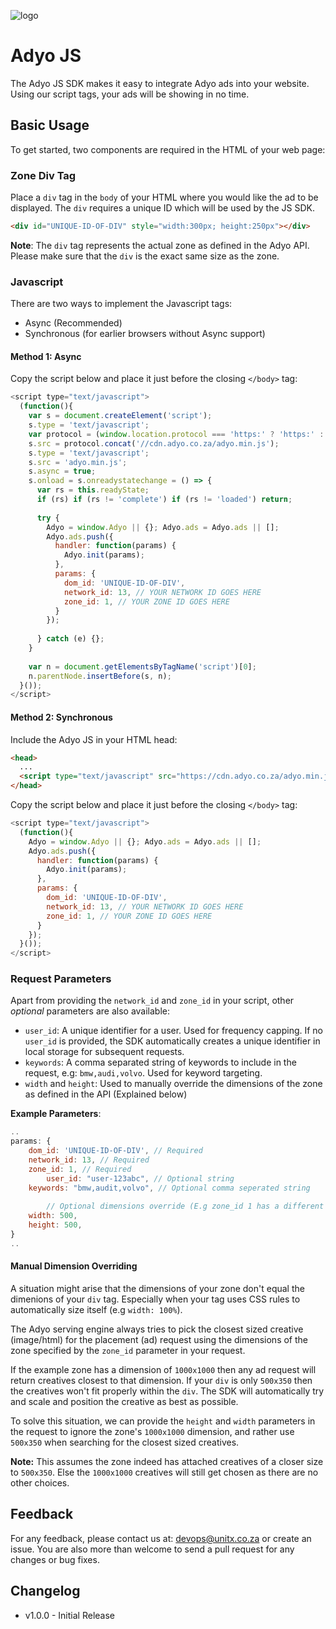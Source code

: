 ![logo](https://i.imgur.com/NHC1sJX.png)

# Adyo JS 

The Adyo JS SDK makes it easy to integrate Adyo ads into your website. Using our script tags, your ads will be showing in no time.

## Basic Usage

To get started, two components are required in the HTML of your web page:

### Zone Div Tag

Place a `div` tag in the `body` of your HTML where you would like the ad to be displayed. The `div` requires a unique ID which will be used by the JS SDK.

``` html
<div id="UNIQUE-ID-OF-DIV" style="width:300px; height:250px"></div>
```
**Note**: The `div` tag represents the actual zone as defined in the Adyo API. Please make sure that the `div` is the exact same size as the zone.

### Javascript

There are two ways to implement the Javascript tags:

* Async (Recommended)
* Synchronous (for earlier browsers without Async support)

#### Method 1: Async

Copy the script below and place it just before the closing `</body>` tag:

```js
<script type="text/javascript">
  (function(){
    var s = document.createElement('script'); 
    s.type = 'text/javascript';
    var protocol = (window.location.protocol === 'https:' ? 'https:' : 'http:');
    s.src = protocol.concat('//cdn.adyo.co.za/adyo.min.js');
    s.type = 'text/javascript';
    s.src = 'adyo.min.js';
    s.async = true;
    s.onload = s.onreadystatechange = () => {
      var rs = this.readyState; 
      if (rs) if (rs != 'complete') if (rs != 'loaded') return;
  
      try {
        Adyo = window.Adyo || {}; Adyo.ads = Adyo.ads || [];
        Adyo.ads.push({
          handler: function(params) { 
            Adyo.init(params); 
          },
          params: { 
            dom_id: 'UNIQUE-ID-OF-DIV',
            network_id: 13, // YOUR NETWORK ID GOES HERE
            zone_id: 1, // YOUR ZONE ID GOES HERE
          }
        });
        
      } catch (e) {};
    }
  
    var n = document.getElementsByTagName('script')[0]; 
    n.parentNode.insertBefore(s, n);
  }());
</script>
```



#### Method 2: Synchronous

Include the Adyo JS in your HTML head:

``` html
<head>
  ...
  <script type="text/javascript" src="https://cdn.adyo.co.za/adyo.min.js"></script>
</head>
```


Copy the script below and place it just before the closing `</body>` tag:

```javascript
<script type="text/javascript">
  (function(){
    Adyo = window.Adyo || {}; Adyo.ads = Adyo.ads || [];
    Adyo.ads.push({
      handler: function(params) { 
        Adyo.init(params); 
      },
      params: { 
        dom_id: 'UNIQUE-ID-OF-DIV',
        network_id: 13, // YOUR NETWORK ID GOES HERE
        zone_id: 1, // YOUR ZONE ID GOES HERE
      }
    });
  }());
</script>	
```




### Request Parameters

Apart from providing the `network_id` and `zone_id` in your script, other *optional* parameters are also available:

* `user_id`: A unique identifier for a user. Used for frequency capping. If no `user_id` is provided, the SDK automatically creates a unique identifier in local storage for subsequent requests.
* `keywords`: A comma separated string of keywords to include in the request, e.g: `bmw,audi,volvo`. Used for keyword targeting.
* `width` and `height`: Used to manually override the dimensions of the zone as defined in the API (Explained below)



**Example Parameters**:

```javascript
..
params: { 
	dom_id: 'UNIQUE-ID-OF-DIV', // Required
	network_id: 13, // Required
	zone_id: 1, // Required
        user_id: "user-123abc", // Optional string
  	keywords: "bmw,audit,volvo", // Optional comma seperated string
      
        // Optional dimensions override (E.g zone_id 1 has a different height and width to our current situation). Used to fetch the closest sized ad.
  	width: 500,
  	height: 500,
}
..
```



#### Manual Dimension Overriding

A situation might arise that the dimensions of your zone don't equal the dimenions of your `div` tag. Especially when your tag uses CSS rules to automatically size itself (e.g `width: 100%`).

The Adyo serving engine always tries to pick the closest sized creative (image/html) for the placement (ad) request using the dimensions of the zone specified by the `zone_id` parameter in your request.

If the example zone has a dimension of `1000x1000` then any ad request will return creatives closest to that dimension. If your `div` is only `500x350` then the creatives won't fit properly within the `div`. The SDK will automatically try and scale and position the creative as best as possible.

To solve this situation, we can provide the `height` and `width` parameters in the request to ignore the zone's `1000x1000` dimension, and rather use `500x350` when searching for the closest sized creatives.

**Note:** This assumes the zone indeed has attached creatives of a closer size to `500x350`. Else the `1000x1000` creatives will still get chosen as there are no other choices.



## Feedback

For any feedback, please contact us at: devops@unitx.co.za or create an issue. You are also more than welcome to send a pull request for any changes or bug fixes.



## Changelog

- v1.0.0 - Initial Release
